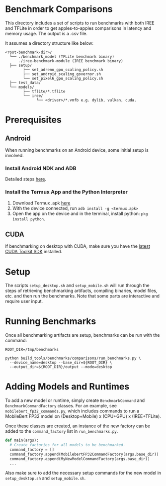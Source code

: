 # Benchmark Comparisons

This directory includes a set of scripts to run benchmarks with both IREE and
TFLite in order to get apples-to-apples comparisons in latency and memory usage.
The output is a .csv file.

It assumes a directory structure like below:

```text
<root-benchmark-dir>/
  └── ./benchmark_model (TFLite benchmark binary)
      ./iree-benchmark-module (IREE benchmark binary)
  ├── setup/
        ├── set_adreno_gpu_scaling_policy.sh
        ├── set_android_scaling_governor.sh
        └── set_pixel6_gpu_scaling_policy.sh
  ├── test_data/
  └── models/
        ├── tflite/*.tflite
        └── iree/
              └── <driver>/*.vmfb e.g. dylib, vulkan, cuda.
```

# Prerequisites

## Android

When running benchmarks on an Android device, some initial setup is involved.

### Install Android NDK and ADB

Detailed steps
[here](https://google.github.io/iree/building-from-source/android/#install-android-ndk-and-adb).

### Install the Termux App and the Python Interpreter

1.  Download Termux .apk
    [here](https://github.com/termux/termux-app/releases/download/v0.118.0/termux-app_v0.118.0+github-debug_arm64-v8a.apk)
2.  With the device connected, run `adb install -g <termux.apk>`
3.  Open the app on the device and in the terminal, install python: `pkg install
    python`.

## CUDA

If benchmarking on desktop with CUDA, make sure you have the
[latest CUDA Toolkit SDK](https://developer.nvidia.com/cuda-downloads)
installed.

# Setup

The scripts `setup_desktop.sh` and `setup_mobile.sh` will run through the steps
of retrieving benchmarking artifacts, compiling binaries, model files, etc. and
then run the benchmarks. Note that some parts are interactive and require user
input.

# Running Benchmarks

Once all benchmarking artifacts are setup, benchmarks can be run with the
command:

```shell
ROOT_DIR=/tmp/benchmarks

python build_tools/benchmarks/comparisons/run_benchmarks.py \
  --device_name=desktop --base_dir=${ROOT_DIR} \
  --output_dir=${ROOT_DIR}/output --mode=desktop
```

# Adding Models and Runtimes

To add a new model or runtime, simply create `BenchmarkCommand` and
`BenchmarkCommandFactory` classes. For an example, see
`mobilebert_fp32_commands.py`, which includes commands to run a MobileBert FP32
model on (Desktop+Mobile) x (CPU+GPU) x (IREE+TFLite).

Once these classes are created, an instance of the new factory can be added to
the `command_factory` list in `run_benchmarks.py`.

```python
def main(args):
  # Create factories for all models to be benchmarked.
  command_factory = []
  command_factory.append(MobilebertFP32CommandFactory(args.base_dir))
  command_factory.append(MyNewModelCommandFactory(args.base_dir))
  ...
```

Also make sure to add the necessary setup commands for the new model in
`setup_desktop.sh` and `setup_mobile.sh`.
